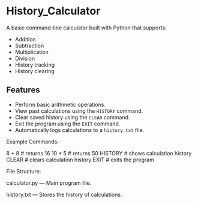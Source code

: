 # History_Calculator

A basic command-line calculator built with Python that supports:

- Addition
- Subtraction
- Multiplication
- Division  
- History tracking
- History clearing

## Features

- Perform basic arithmetic operations.
- View past calculations using the `HISTORY` command.
- Clear saved history using the `CLEAR` command.
- Exit the program using the `EXIT` command.
- Automatically logs calculations to a `history.txt` file.

Example Commands:

8 + 8              # returns 16
10 * 5             # returns 50
HISTORY            # shows calculation history
CLEAR              # clears calculation history
EXIT               # exits the program


File Structure:

calculator.py — Main program file.

history.txt — Stores the history of calculations.
